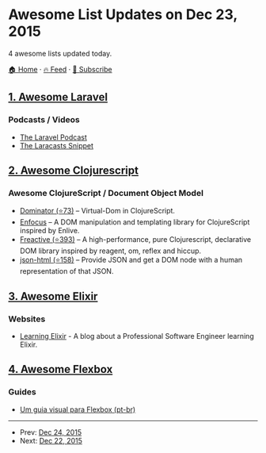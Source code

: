 # Awesome List Updates on Dec 23, 2015

4 awesome lists updated today.

[🏠 Home](/README.md) · [🔥 Feed](https://test.trackawesomelist.com/feed.xml) · [📮 Subscribe](https://trackawesomelist.us17.list-manage.com/subscribe?u=d2f0117aa829c83a63ec63c2f&id=36a103854c)



## [1. Awesome Laravel](/content/chiraggude/awesome-laravel/README.md)

### Podcasts / Videos

*   [The Laravel Podcast](http://www.laravelpodcast.com/)
*   [The Laracasts Snippet](https://laracasts.simplecast.fm/)

## [2. Awesome Clojurescript](/content/hantuzun/awesome-clojurescript/README.md)

### Awesome ClojureScript / Document Object Model

*   [Dominator (⭐73)](https://github.com/dubiousdavid/dominator) – Virtual-Dom in ClojureScript.
*   [Enfocus](http://ckirkendall.github.io/enfocus-site/) – A DOM manipulation and templating library for ClojureScript inspired by Enlive.
*   [Freactive (⭐393)](https://github.com/aaronc/freactive) – A high-performance, pure Clojurescript, declarative DOM library inspired by reagent, om, reflex and hiccup.
*   [json-html (⭐158)](https://github.com/yogthos/json-html) – Provide JSON and get a DOM node with a human representation of that JSON.

## [3. Awesome Elixir](/content/h4cc/awesome-elixir/README.md)

### Websites

*   [Learning Elixir](http://learningelixir.joekain.com/) - A blog about a Professional Software Engineer learning Elixir.

## [4. Awesome Flexbox](/content/afonsopacifer/awesome-flexbox/README.md)

### Guides

*   [Um guia visual para Flexbox (pt-br)](http://edsonjunior.com/um-guia-visual-para-flexbox/)

---

- Prev: [Dec 24, 2015](/content/2015/12/24/README.md)
- Next: [Dec 22, 2015](/content/2015/12/22/README.md)